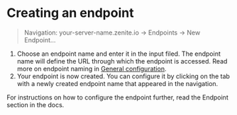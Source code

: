 # Creating an endpoint

> Navigation: your-server-name.zenite.io -> Endpoints -> New Endpoint...

1. Choose an endpoint name and enter it in the input filed. The endpoint name will define the URL through which the endpoint is accessed. Read more on endpoint naming in [General configuration](endpoints/general.md).
2. Your endpoint is now created. You can configure it by clicking on the tab with a newly created endpoint name that appeared in the navigation.

For instructions on how to configure the endpoint further, read the Endpoint section in the docs.
